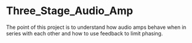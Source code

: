 # Three_Stage_Audio_Amp
The point of this project is to understand how audio amps behave when in series with each other and how to use feedback to limit phasing.
